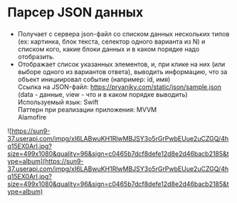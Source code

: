 # Парсер JSON данных
### 
- Получает с сервера json-файл cо списком данных нескольких типов (ex: картинка, блок текста, селектор одного варианта из N) и списком кого, какие блоки данных и в каком порядке надо отобразить.
- Отображает список указанных элементов, и, при клике на них (или выборе одного из вариантов ответа), выводить информацию, что за объект инициировал событие (например: id, имя)  
Ссылка на JSON-файл: https://pryaniky.com/static/json/sample.json (data - данные, view - что и в каком порядке выводить)  
Используемый язык: Swift  
Паттерн при реализации приложения: MVVM  
Alamofire

![https://sun9-37.userapi.com/impg/xI6LABwuKH1RlwMBJSY3o5rGrPwbEUue2uCZGQ/4hq15EX0ArI.jpg?size=499x1080&quality=96&sign=c0465b7dcf8defe12d8e2d46bacb2185&type=album](https://sun9-37.userapi.com/impg/xI6LABwuKH1RlwMBJSY3o5rGrPwbEUue2uCZGQ/4hq15EX0ArI.jpg?size=499x1080&quality=96&sign=c0465b7dcf8defe12d8e2d46bacb2185&type=album)

 
